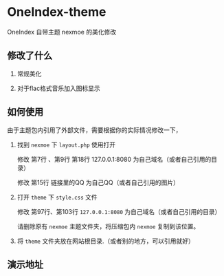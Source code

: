 # OneIndex-theme

OneIndex 自带主题 nexmoe 的美化修改

## 修改了什么

1. 常规美化

2. 对于flac格式音乐加入图标显示

## 如何使用

由于主题包内引用了外部文件，需要根据你的实际情况修改一下，

1. 找到 `nexmoe` 下 `layout.php` 使用打开

    修改 第7行 、第9行 第18行 127.0.0.1:8080 为自己域名（或者自己引用的目录）

    修改 第15行 链接里的QQ 为自己QQ（或者自己引用的图片）

    

2. 打开 `theme` 下 `style.css` 文件

    修改 第97行、第103行 `127.0.0.1:8080` 为自己域名（或者自己引用的目录）

    请删除原有 `nexmoe` 主题文件夹，将压缩包内 `nexmoe` 复制到该位置。

3. 将 `theme` 文件夹放在网站根目录.（或者别的地方，可以引用就好）

## 演示地址

